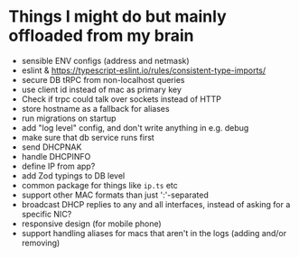 # Things I might do but mainly offloaded from my brain

- sensible ENV configs (address and netmask)
- eslint & https://typescript-eslint.io/rules/consistent-type-imports/
- secure DB tRPC from non-localhost queries
- use client id instead of mac as primary key
- Check if trpc could talk over sockets instead of HTTP
- store hostname as a fallback for aliases
- run migrations on startup
- add "log level" config, and don't write anything in e.g. debug
- make sure that db service runs first
- send DHCPNAK
- handle DHCPINFO
- define IP from app?
- add Zod typings to DB level
- common package for things like `ip.ts` etc
- support other MAC formats than just ':'-separated
- broadcast DHCP replies to any and all interfaces, instead of asking for a specific NIC?
- responsive design (for mobile phone)
- support handling aliases for macs that aren't in the logs (adding and/or removing)
